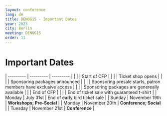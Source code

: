```yaml
---
layout: conference
lang: de
title: DENOG15 - Important Dates
year: 2023
city: Berlin
meeting: DENOG15
order: 11
---
```


# Important Dates

| --------- | --------- | --------- | 
| |  | Start of CFP |
| |  | Ticket shop opens |
| |  | Sponsoring packages announced |
| |  | Sponsoring presale starts, patron members have exclusive access |
| |  | Sponsoring packages are genereally available
| |  | End of CFP |
| |  | End of ticket sale with guaranteed t-shirt |
| Monday    | July 31st | End of early bird ticket sale |
| Sunday    | November 19th | <b>Workshops; Pre-Social</b> |
| Monday    | November 20th | <b>Conference; Social</b> |
| Tuesday   | November 21st | <b>Conference</b> |

